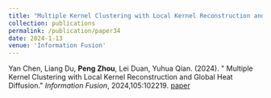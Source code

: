 ```yaml
---
title: "Multiple Kernel Clustering with Local Kernel Reconstruction and Global Heat Diffusion"
collection: publications
permalink: /publication/paper34
date: 2024-1-13
venue: 'Information Fusion'
---
```

Yan Chen, Liang Du, **Peng Zhou**, Lei Duan, Yuhua Qian. (2024). &quot; Multiple Kernel Clustering with Local Kernel Reconstruction and Global Heat Diffusion.&quot; <i>Information Fusion</i>, 2024,105:102219. [paper](http://Doctor-Nobody.github.io/papers/if2024-2.pdf) 
